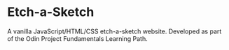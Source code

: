 # Etch-a-Sketch
A vanilla JavaScript/HTML/CSS etch-a-sketch website. Developed as part of the Odin Project Fundamentals Learning Path.
